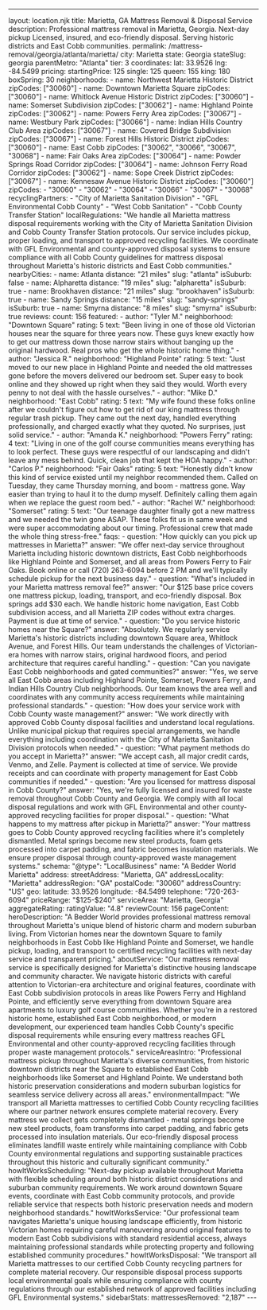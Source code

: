 ---
layout: location.njk
title: Marietta, GA Mattress Removal & Disposal Service
description: Professional mattress removal in Marietta, Georgia. Next-day pickup Licensed, insured, and eco-friendly disposal. Serving historic districts and East Cobb communities.
permalink: /mattress-removal/georgia/atlanta/marietta/
city: Marietta state: Georgia stateSlug: georgia parentMetro: "Atlanta" tier: 3 coordinates: lat: 33.9526 lng: -84.5499 pricing: startingPrice: 125 single: 125 queen: 155 king: 180 boxSpring: 30 neighborhoods: - name: Northwest Marietta Historic District zipCodes: ["30060"] - name: Downtown Marietta Square zipCodes: ["30060"] - name: Whitlock Avenue Historic District zipCodes: ["30060"] - name: Somerset Subdivision zipCodes: ["30062"] - name: Highland Pointe zipCodes: ["30062"] - name: Powers Ferry Area zipCodes: ["30067"] - name: Westbury Park zipCodes: ["30066"] - name: Indian Hills Country Club Area zipCodes: ["30067"] - name: Covered Bridge Subdivision zipCodes: ["30067"] - name: Forest Hills Historic District zipCodes: ["30060"] - name: East Cobb zipCodes: ["30062", "30066", "30067", "30068"] - name: Fair Oaks Area zipCodes: ["30064"] - name: Powder Springs Road Corridor zipCodes: ["30064"] - name: Johnson Ferry Road Corridor zipCodes: ["30062"] - name: Sope Creek District zipCodes: ["30067"] - name: Kennesaw Avenue Historic District zipCodes: ["30060"] zipCodes: - "30060" - "30062" - "30064" - "30066" - "30067" - "30068" recyclingPartners: - "City of Marietta Sanitation Division" - "GFL Environmental Cobb County" - "West Cobb Sanitation" - "Cobb County Transfer Station" localRegulations: "We handle all Marietta mattress disposal requirements working with the City of Marietta Sanitation Division and Cobb County Transfer Station protocols. Our service includes pickup, proper loading, and transport to approved recycling facilities. We coordinate with GFL Environmental and county-approved disposal systems to ensure compliance with all Cobb County guidelines for mattress disposal throughout Marietta's historic districts and East Cobb communities." nearbyCities: - name: Atlanta distance: "21 miles" slug: "atlanta" isSuburb: false - name: Alpharetta distance: "19 miles" slug: "alpharetta" isSuburb: true - name: Brookhaven distance: "21 miles" slug: "brookhaven" isSuburb: true - name: Sandy Springs distance: "15 miles" slug: "sandy-springs" isSuburb: true - name: Smyrna distance: "8 miles" slug: "smyrna" isSuburb: true reviews: count: 156 featured: - author: "Tyler M." neighborhood: "Downtown Square" rating: 5 text: "Been living in one of those old Victorian houses near the square for three years now. These guys knew exactly how to get our mattress down those narrow stairs without banging up the original hardwood. Real pros who get the whole historic home thing." - author: "Jessica R." neighborhood: "Highland Pointe" rating: 5 text: "Just moved to our new place in Highland Pointe and needed the old mattresses gone before the movers delivered our bedroom set. Super easy to book online and they showed up right when they said they would. Worth every penny to not deal with the hassle ourselves." - author: "Mike D." neighborhood: "East Cobb" rating: 5 text: "My wife found these folks online after we couldn't figure out how to get rid of our king mattress through regular trash pickup. They came out the next day, handled everything professionally, and charged exactly what they quoted. No surprises, just solid service." - author: "Amanda K." neighborhood: "Powers Ferry" rating: 4 text: "Living in one of the golf course communities means everything has to look perfect. These guys were respectful of our landscaping and didn't leave any mess behind. Quick, clean job that kept the HOA happy." - author: "Carlos P." neighborhood: "Fair Oaks" rating: 5 text: "Honestly didn't know this kind of service existed until my neighbor recommended them. Called on Tuesday, they came Thursday morning, and boom - mattress gone. Way easier than trying to haul it to the dump myself. Definitely calling them again when we replace the guest room bed." - author: "Rachel W." neighborhood: "Somerset" rating: 5 text: "Our teenage daughter finally got a new mattress and we needed the twin gone ASAP. These folks fit us in same week and were super accommodating about our timing. Professional crew that made the whole thing stress-free." faqs: - question: "How quickly can you pick up mattresses in Marietta?" answer: "We offer next-day service throughout Marietta including historic downtown districts, East Cobb neighborhoods like Highland Pointe and Somerset, and all areas from Powers Ferry to Fair Oaks. Book online or call (720) 263-6094 before 2 PM and we'll typically schedule pickup for the next business day." - question: "What's included in your Marietta mattress removal fee?" answer: "Our $125 base price covers one mattress pickup, loading, transport, and eco-friendly disposal. Box springs add $30 each. We handle historic home navigation, East Cobb subdivision access, and all Marietta ZIP codes without extra charges. Payment is due at time of service." - question: "Do you service historic homes near the Square?" answer: "Absolutely. We regularly service Marietta's historic districts including downtown Square area, Whitlock Avenue, and Forest Hills. Our team understands the challenges of Victorian-era homes with narrow stairs, original hardwood floors, and period architecture that requires careful handling." - question: "Can you navigate East Cobb neighborhoods and gated communities?" answer: "Yes, we serve all East Cobb areas including Highland Pointe, Somerset, Powers Ferry, and Indian Hills Country Club neighborhoods. Our team knows the area well and coordinates with any community access requirements while maintaining professional standards." - question: "How does your service work with Cobb County waste management?" answer: "We work directly with approved Cobb County disposal facilities and understand local regulations. Unlike municipal pickup that requires special arrangements, we handle everything including coordination with the City of Marietta Sanitation Division protocols when needed." - question: "What payment methods do you accept in Marietta?" answer: "We accept cash, all major credit cards, Venmo, and Zelle. Payment is collected at time of service. We provide receipts and can coordinate with property management for East Cobb communities if needed." - question: "Are you licensed for mattress disposal in Cobb County?" answer: "Yes, we're fully licensed and insured for waste removal throughout Cobb County and Georgia. We comply with all local disposal regulations and work with GFL Environmental and other county-approved recycling facilities for proper disposal." - question: "What happens to my mattress after pickup in Marietta?" answer: "Your mattress goes to Cobb County approved recycling facilities where it's completely dismantled. Metal springs become new steel products, foam gets processed into carpet padding, and fabric becomes insulation materials. We ensure proper disposal through county-approved waste management systems." schema: "@type": "LocalBusiness" name: "A Bedder World Marietta" address: streetAddress: "Marietta, GA" addressLocality: "Marietta" addressRegion: "GA" postalCode: "30060" addressCountry: "US" geo: latitude: 33.9526 longitude: -84.5499 telephone: "720-263-6094" priceRange: "$125-$240" serviceArea: "Marietta, Georgia" aggregateRating: ratingValue: "4.8" reviewCount: 156 pageContent: heroDescription: "A Bedder World provides professional mattress removal throughout Marietta's unique blend of historic charm and modern suburban living. From Victorian homes near the downtown Square to family neighborhoods in East Cobb like Highland Pointe and Somerset, we handle pickup, loading, and transport to certified recycling facilities with next-day service and transparent pricing." aboutService: "Our mattress removal service is specifically designed for Marietta's distinctive housing landscape and community character. We navigate historic districts with careful attention to Victorian-era architecture and original features, coordinate with East Cobb subdivision protocols in areas like Powers Ferry and Highland Pointe, and efficiently serve everything from downtown Square area apartments to luxury golf course communities. Whether you're in a restored historic home, established East Cobb neighborhood, or modern development, our experienced team handles Cobb County's specific disposal requirements while ensuring every mattress reaches GFL Environmental and other county-approved recycling facilities through proper waste management protocols." serviceAreasIntro: "Professional mattress pickup throughout Marietta's diverse communities, from historic downtown districts near the Square to established East Cobb neighborhoods like Somerset and Highland Pointe. We understand both historic preservation considerations and modern suburban logistics for seamless service delivery across all areas." environmentalImpact: "We transport all Marietta mattresses to certified Cobb County recycling facilities where our partner network ensures complete material recovery. Every mattress we collect gets completely dismantled - metal springs become new steel products, foam transforms into carpet padding, and fabric gets processed into insulation materials. Our eco-friendly disposal process eliminates landfill waste entirely while maintaining compliance with Cobb County environmental regulations and supporting sustainable practices throughout this historic and culturally significant community." howItWorksScheduling: "Next-day pickup available throughout Marietta with flexible scheduling around both historic district considerations and suburban community requirements. We work around downtown Square events, coordinate with East Cobb community protocols, and provide reliable service that respects both historic preservation needs and modern neighborhood standards." howItWorksService: "Our professional team navigates Marietta's unique housing landscape efficiently, from historic Victorian homes requiring careful maneuvering around original features to modern East Cobb subdivisions with standard residential access, always maintaining professional standards while protecting property and following established community procedures." howItWorksDisposal: "We transport all Marietta mattresses to our certified Cobb County recycling partners for complete material recovery. Our responsible disposal process supports local environmental goals while ensuring compliance with county regulations through our established network of approved facilities including GFL Environmental systems." sidebarStats: mattressesRemoved: "2,187" ---